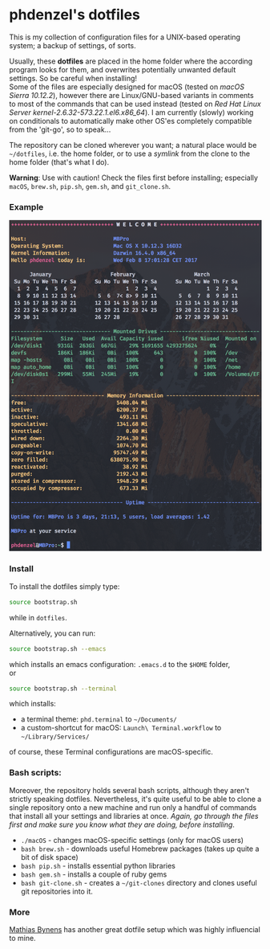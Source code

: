 # phdenzel's dotfiles

This is my collection of configuration files for a UNIX-based operating system; a backup of settings, of sorts.
  
Usually, these **dotfiles** are placed in the home folder where the according program looks for them, and overwrites potentially unwanted default settings. So be careful when installing!  
Some of the files are especially designed for macOS (tested on *macOS Sierra 10.12.2*), however there are Linux/GNU-based variants in comments to most of the commands that can be used instead (tested on *Red Hat Linux Server kernel-2.6.32-573.22.1.el6.x86_64*). I am currently (slowly) working on conditionals to automatically make other OS'es completely compatible from the 'git-go', so to speak...
  
The repository can be cloned wherever you want; a natural place would be `~/dotfiles`, i.e. the home folder, or to use a *symlink* from the clone to the home folder (that's what I do).

**Warning**: Use with caution! Check the files first before installing; especially `macOS`, `brew.sh`, `pip.sh`, `gem.sh`, and `git_clone.sh`.

### Example
![Screenshot of my shell prompt](screenshot.png)
  
### Install

To install the dotfiles simply type:

```bash
source bootstrap.sh
```
while in `dotfiles`.

Alternatively, you can run:

```bash
source bootstrap.sh --emacs
```

which installs an emacs configuration: `.emacs.d` to the `$HOME` folder,   
or

```bash
source bootstrap.sh --terminal
```

which installs:

* a terminal theme: `phd.terminal` to `~/Documents/`
* a custom-shortcut for macOS: `Launch\ Terminal.workflow` to `~/Library/Services/`

of course, these Terminal configurations are macOS-specific.
 
### Bash scripts:
Moreover, the repository holds several bash scripts, although they aren't strictly speaking dotfiles. Nevertheless, it's quite useful to be able to clone a single repository onto a new machine and run only a handful of commands that install all your settings and libraries at once.
*Again, go through the files first and make sure you know what they are doing, before installing*.

* `./macOS` - changes macOS-specific settings (only for macOS users)
* `bash brew.sh` - downloads useful Homebrew packages (takes up quite a bit of disk space)
* `bash pip.sh` - installs essential python libraries
* `bash gem.sh` - installs a couple of ruby gems
* `bash git-clone.sh` - creates a `~/git-clones` directory and clones useful git repositories into it.

### More
[Mathias Bynens](https://github.com/mathiasbynens/dotfiles) has another great dotfile setup which was highly influencial to mine.

